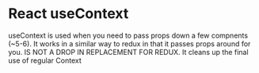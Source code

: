 # React useContext
useContext is used when you need to pass props down a few compnents (~5-6). It works in a similar way to redux in that it passes props around for you. IS NOT A DROP IN REPLACEMENT FOR REDUX. It cleans up the final use of regular Context